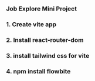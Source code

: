 ### Job Explore Mini Project

### 1. Create vite app

### 2. Install react-router-dom

### 3. install tailwind css for vite

### 4. npm install flowbite
